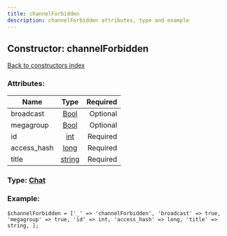 ```yaml
---
title: channelForbidden
description: channelForbidden attributes, type and example
---
```

## Constructor: channelForbidden  
[Back to constructors index](index.md)



### Attributes:

| Name     |    Type       | Required |
|----------|:-------------:|---------:|
|broadcast|[Bool](../types/Bool.md) | Optional|
|megagroup|[Bool](../types/Bool.md) | Optional|
|id|[int](../types/int.md) | Required|
|access\_hash|[long](../types/long.md) | Required|
|title|[string](../types/string.md) | Required|



### Type: [Chat](../types/Chat.md)


### Example:

```
$channelForbidden = ['_' => 'channelForbidden', 'broadcast' => true, 'megagroup' => true, 'id' => int, 'access_hash' => long, 'title' => string, ];
```  

